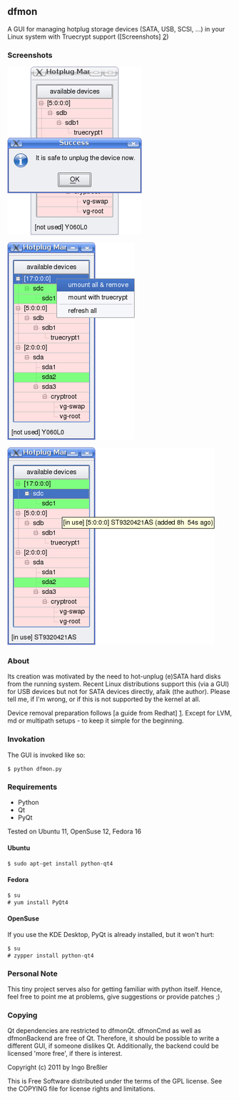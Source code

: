 ## dfmon

A GUI for managing hotplug storage devices (SATA, USB, SCSI, ...) in your 
Linux system with Truecrypt support ([Screenshots] [2])

[2]: http://wiki.github.com/ingob/dfmon/

### Screenshots

![Successful Device Removal](https://github.com/ibressler/dfmon/raw/master/screenshots/scr01.png "Successful Device Removal")

![Available actions for a device](https://github.com/ibressler/dfmon/raw/master/screenshots/scr02.png "Available actions for a device")

![Status tooltip for each block device](https://github.com/ibressler/dfmon/raw/master/screenshots/scr03.png "Status tooltip for each block device")

### About

Its creation was motivated by the need to hot-unplug (e)SATA hard disks from the
running system. Recent Linux distributions support this (via a GUI) for USB 
devices but not for SATA devices directly, afaik (the author). Please tell me,
if I'm wrong, or if this is not supported by the kernel at all.

Device removal preparation follows [a guide from Redhat] [1]. Except for LVM,
md or multipath setups - to keep it simple for the beginning.

[1]: http://www.redhat.com/docs/en-US/Red_Hat_Enterprise_Linux/html/Online_Storage_Reconfiguration_Guide/removing_devices.html

### Invokation

The GUI is invoked like so:

	$ python dfmon.py

### Requirements

* Python
* Qt
* PyQt

Tested on Ubuntu 11, OpenSuse 12, Fedora 16

#### Ubuntu

	$ sudo apt-get install python-qt4

#### Fedora

	$ su
	# yum install PyQt4

#### OpenSuse

If you use the KDE Desktop, PyQt is already installed, but it won't hurt:

	$ su
	# zypper install python-qt4

### Personal Note

This tiny project serves also for getting familiar with python itself. Hence,
feel free to point me at problems, give suggestions or provide patches ;)

### Copying

Qt dependencies are restricted to dfmonQt. dfmonCmd as well as dfmonBackend
are free of Qt. Therefore, it should be possible to write a different GUI, if
someone dislikes Qt. Additionally, the backend could be licensed 'more free', if
there is interest.

Copyright (c) 2011 by Ingo Breßler

This is Free Software distributed under the terms of the GPL license. See the COPYING file for license rights and limitations.

